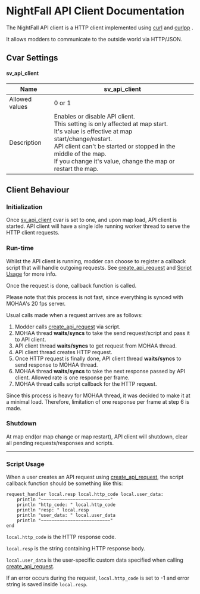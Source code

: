 

# NightFall API Client Documentation
The NightFall API client is a HTTP client implemented using [curl](https://github.com/curl/curl) and [curlpp](https://github.com/jpbarrette/curlpp) .

It allows modders to communicate to the outside world via HTTP/JSON.

## Cvar Settings

#### sv_api_client
| Name | sv_api_client |
|--|--|
| Allowed values | 0 or 1 |
| Description | Enables or disable API client.<br> This setting is only affected at map start.<br> It's value is effective at map start/change/restart.<br> API client can't be started or stopped in the middle of the map. <br> If you change it's value, change the map or restart the map. |


## Client Behaviour
### Initialization
Once [sv_api_client](api_client.md#sv_api_client) cvar is set to one, and upon map load, API client is started. API client will have a single idle running worker thread to serve the HTTP client requests.

### Run-time
Whilst the API client is running, modder can choose to register a callback script that will handle outgoing requests. See [create_api_request](scriptfuncs.md#create_api_request) and [Script Usage](#Script-Usage) for more info.

Once the request is done, callback function is called.

Please note that this process is not fast, since everything is synced with MOHAA's 20 fps server. 

Usual calls made when a request arrives are as follows:

 1. Modder calls [create_api_request](scriptfuncs.md#create_api_request) via script.
 2. MOHAA thread **waits/syncs** to take the send request/script and pass it to API client.
 3. API client thread **waits/syncs** to get request from MOHAA thread.
 4. API client thread creates HTTP request.
 5. Once HTTP request is finally done, API client thread **waits/syncs** to send response to MOHAA thread.
 6. MOHAA thread **waits/syncs** to take the next response passed by API client. Allowed rate is one response per frame.
 7. MOHAA thread calls script callback for the HTTP request.

Since this process is heavy for MOHAA thread, it was decided to make it at a minimal load. Therefore, limitation of one response per frame at step 6 is made.

### Shutdown
At map end(or map change or map restart), API client will shutdown, clear all pending requests/responses and scripts.

---
### Script Usage
When a user creates an API request using [create_api_request](scriptfuncs.md#create_api_request), the script callback function should be something like this:
```
request_handler local.resp local.http_code local.user_data:
	println "~~~~~~~~~~~~~~~~~~~~~~~~~~"
	println "http_code: " local.http_code
	println "resp: " local.resp
	println "user_data: " local.user_data
	println "~~~~~~~~~~~~~~~~~~~~~~~~~~"
end
```
`local.http_code` is the HTTP response code.

`local.resp` is the string containing HTTP response body.

`local.user_data` is the user-specific custom data specified when calling [create_api_request](scriptfuncs.md#create_api_request).

If an error occurs during the request, `local.http_code` is set to -1 and error string is saved inside `local.resp`.

